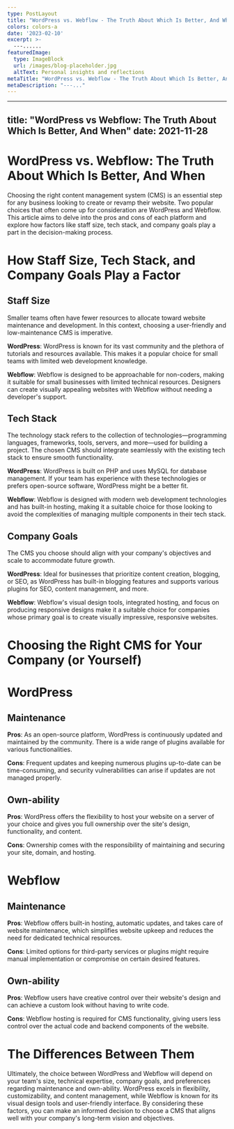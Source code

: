 ```yaml
---
type: PostLayout
title: "WordPress vs. Webflow - The Truth About Which Is Better, And When"
colors: colors-a
date: '2023-02-10'
excerpt: >-
  ---......
featuredImage:
  type: ImageBlock
  url: /images/blog-placeholder.jpg
  altText: Personal insights and reflections
metaTitle: "WordPress vs. Webflow - The Truth About Which Is Better, And When"
metaDescription: "---..."
---
```

---
title: "WordPress vs Webflow: The Truth About Which Is Better, And When"
date: 2021-11-28
---

# WordPress vs. Webflow: The Truth About Which Is Better, And When

Choosing the right content management system (CMS) is an essential step for any business looking to create or revamp their website. Two popular choices that often come up for consideration are WordPress and Webflow. This article aims to delve into the pros and cons of each platform and explore how factors like staff size, tech stack, and company goals play a part in the decision-making process.

# How Staff Size, Tech Stack, and Company Goals Play a Factor

## Staff Size

Smaller teams often have fewer resources to allocate toward website maintenance and development. In this context, choosing a user-friendly and low-maintenance CMS is imperative.

**WordPress**: WordPress is known for its vast community and the plethora of tutorials and resources available. This makes it a popular choice for small teams with limited web development knowledge.

**Webflow**: Webflow is designed to be approachable for non-coders, making it suitable for small businesses with limited technical resources. Designers can create visually appealing websites with Webflow without needing a developer's support.

## Tech Stack

The technology stack refers to the collection of technologies—programming languages, frameworks, tools, servers, and more—used for building a project. The chosen CMS should integrate seamlessly with the existing tech stack to ensure smooth functionality.

**WordPress**: WordPress is built on PHP and uses MySQL for database management. If your team has experience with these technologies or prefers open-source software, WordPress might be a better fit.

**Webflow**: Webflow is designed with modern web development technologies and has built-in hosting, making it a suitable choice for those looking to avoid the complexities of managing multiple components in their tech stack.

## Company Goals

The CMS you choose should align with your company's objectives and scale to accommodate future growth.

**WordPress**: Ideal for businesses that prioritize content creation, blogging, or SEO, as WordPress has built-in blogging features and supports various plugins for SEO, content management, and more.

**Webflow**: Webflow's visual design tools, integrated hosting, and focus on producing responsive designs make it a suitable choice for companies whose primary goal is to create visually impressive, responsive websites.

# Choosing the Right CMS for Your Company (or Yourself)

# WordPress

## Maintenance

**Pros**: As an open-source platform, WordPress is continuously updated and maintained by the community. There is a wide range of plugins available for various functionalities.

**Cons**: Frequent updates and keeping numerous plugins up-to-date can be time-consuming, and security vulnerabilities can arise if updates are not managed properly.

## Own-ability

**Pros**: WordPress offers the flexibility to host your website on a server of your choice and gives you full ownership over the site's design, functionality, and content.

**Cons**: Ownership comes with the responsibility of maintaining and securing your site, domain, and hosting.

# Webflow

## Maintenance

**Pros**: Webflow offers built-in hosting, automatic updates, and takes care of website maintenance, which simplifies website upkeep and reduces the need for dedicated technical resources.

**Cons**: Limited options for third-party services or plugins might require manual implementation or compromise on certain desired features.

## Own-ability

**Pros**: Webflow users have creative control over their website's design and can achieve a custom look without having to write code.

**Cons**: Webflow hosting is required for CMS functionality, giving users less control over the actual code and backend components of the website.

# The Differences Between Them

Ultimately, the choice between WordPress and Webflow will depend on your team's size, technical expertise, company goals, and preferences regarding maintenance and own-ability. WordPress excels in flexibility, customizability, and content management, while Webflow is known for its visual design tools and user-friendly interface. By considering these factors, you can make an informed decision to choose a CMS that aligns well with your company's long-term vision and objectives.